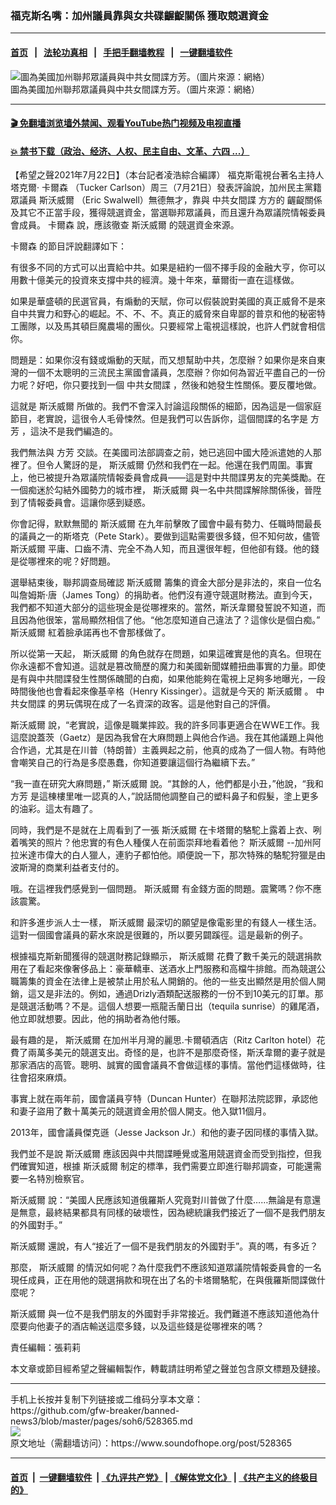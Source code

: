 ### 福克斯名嘴：加州議員靠與女共碟齷齪關係 獲取競選資金
------------------------

#### [首页](https://github.com/gfw-breaker/banned-news3/blob/master/README.md) &nbsp;&nbsp;|&nbsp;&nbsp; [法轮功真相](https://github.com/begood0513/basic/blob/master/README.md)  &nbsp;&nbsp;|&nbsp;&nbsp; [手把手翻墙教程](https://github.com/gfw-breaker/guides/wiki)  &nbsp;&nbsp;|&nbsp;&nbsp; [一键翻墙软件](https://github.com/gfw-breaker/nogfw/blob/master/README.md)  



<div><img alt="圖為美國加州聯邦眾議員與中共女間諜方芳。（圖片來源：網絡）" src="https://img.soundofhope.org/2021-07/7-23-2-1627001269157.jpg"/>
<br/><figcaption class="caption">
 圖為美國加州聯邦眾議員與中共女間諜方芳。（圖片來源：網絡）
</figcaption></div><hr/>

#### [ 🎬  免翻墙浏览墙外禁闻、观看YouTube热门视频及电视直播](https://github.com/gfw-breaker/HelloWorld)

#### [ 💥  禁书下载（政治、经济、人权、民主自由、文革、六四 ...）](https://github.com/gfw-breaker/books/blob/master/README.md)

<div><div class="Content__Wrapper sc-1bvya0-0 grZQxZ">
 <p class="meta-top">
  <span class="meta">
   【希望之聲2021年7月22日】（本台記者凌浩綜合編譯）
  </span>
  福克斯電視台著名主持人塔克爾·
  <ok href="/term/16581?lang=b5">
   卡爾森
  </ok>
  （Tucker Carlson）周三（7月21日）發表評論說，加州民主黨籍眾議員
  <ok href="/term/485252?lang=b5">
   斯沃威爾
  </ok>
  （Eric Swalwell）無德無才，靠與
  <ok href="/term/436579?lang=b5">
   中共女間諜
  </ok>
  方方的
  <ok href="/term/579578?lang=b5">
   齷齪關係
  </ok>
  及其它不正當手段，獲得競選資金，當選聯邦眾議員，而且還升為眾議院情報委員會成員。
  <ok href="/term/16581?lang=b5">
   卡爾森
  </ok>
  說，應該徹查
  <ok href="/term/485252?lang=b5">
   斯沃威爾
  </ok>
  的競選資金來源。
 </p>
 <p>
  <ok href="/term/16581?lang=b5">
   卡爾森
  </ok>
  的節目評說翻譯如下：
 </p>
 <div class="AD_Embed__Wrap-sc-1xslmin-0 igMuqX module desktop">
  <div>
  </div>
 </div>
 <p>
  有很多不同的方式可以出賣給中共。如果是紐約一個不擇手段的金融大亨，你可以用數十億美元的投資來支撐中共的經濟。幾十年來，華爾街一直在這樣做。
 </p>
 <p>
  如果是華盛頓的民選官員，有煽動的天賦，你可以假裝說對美國的真正威脅不是來自中共實力和野心的崛起。不、不、不。真正的威脅來自卑鄙的普京和他的秘密特工團隊，以及馬其頓巨魔農場的團伙。只要經常上電視這樣說，也許人們就會相信你。
 </p>
 <p>
  問題是：如果你沒有錢或煽動的天賦，而又想幫助中共，怎麼辦？如果你是來自東灣的一個不太聰明的三流民主黨國會議員，怎麼辦？你如何為習近平盡自己的一份力呢？好吧，你只要找到一個
  <ok href="/term/436579?lang=b5">
   中共女間諜
  </ok>
  ，然後和她發生性關係。要反覆地做。
 </p>
 <p>
  這就是
  <ok href="/term/485252?lang=b5">
   斯沃威爾
  </ok>
  所做的。我們不會深入討論這段關係的細節，因為這是一個家庭節目，老實說，這很令人毛骨悚然。但是我們可以告訴你，這個間諜的名字是
  <ok href="/term/437143?lang=b5">
   方芳
  </ok>
  ，這決不是我們編造的。
 </p>
 <p>
  我們無法與
  <ok href="/term/437143?lang=b5">
   方芳
  </ok>
  交談。在美國司法部調查之前，她已逃回中國大陸派遣她的人那裡了。但令人驚訝的是，
  <ok href="/term/485252?lang=b5">
   斯沃威爾
  </ok>
  仍然和我們在一起。他還在我們周圍。事實上，他已被提升為眾議院情報委員會成員——這是對中共間諜男友的完美獎勵。在一個痴迷於勾結外國勢力的城市裡，
  <ok href="/term/485252?lang=b5">
   斯沃威爾
  </ok>
  與一名中共間諜解除關係後，晉陞到了情報委員會。這讓你感到疑惑。
 </p>
 <p>
  你會記得，默默無聞的
  <ok href="/term/485252?lang=b5">
   斯沃威爾
  </ok>
  在九年前擊敗了國會中最有勢力、任職時間最長的議員之一的斯塔克（Pete Stark）。要做到這點需要很多錢，但不知何故，儘管
  <ok href="/term/485252?lang=b5">
   斯沃威爾
  </ok>
  平庸、口齒不清、完全不為人知，而且還很年輕，但他卻有錢。他的錢是從哪裡來的呢？好問題。
 </p>
 <p>
  選舉結束後，聯邦調查局確認
  <ok href="/term/485252?lang=b5">
   斯沃威爾
  </ok>
  籌集的資金大部分是非法的，來自一位名叫詹姆斯·唐（James Tong）的捐助者。他們沒有遵守競選財務法。直到今天，我們都不知道大部分的這些現金是從哪裡來的。當然，斯沃韋爾發誓說不知道，而且因為他很笨，當局顯然相信了他。“他怎麼知道自己違法了？這傢伙是個白痴。”
  <ok href="/term/485252?lang=b5">
   斯沃威爾
  </ok>
  紅着臉承諾再也不會那樣做了。
 </p>
 <p>
  所以從第一天起，
  <ok href="/term/485252?lang=b5">
   斯沃威爾
  </ok>
  的角色就存在問題，如果這確實是他的真名。但現在你永遠都不會知道。這就是篡改簡歷的魔力和美國新聞媒體扭曲事實的力量。即使是有與中共間諜發生性關係醜聞的白痴，如果他能夠在電視上足夠多地曝光，一段時間後他也會看起來像基辛格（Henry Kissinger）。這就是今天的
  <ok href="/term/485252?lang=b5">
   斯沃威爾
  </ok>
  。
  <ok href="/term/436579?lang=b5">
   中共女間諜
  </ok>
  的男玩偶現在成了一名資深的政客。這是他對自己的評價。
 </p>
 <p>
  <ok href="/term/485252?lang=b5">
   斯沃威爾
  </ok>
  說，“老實說，這像是職業摔跤。我的許多同事更適合在WWE工作。我這麼說蓋茨（Gaetz）是因為我曾在大麻問題上與他合作過。我在其他議題上與他合作過，尤其是在川普（特朗普）主義興起之前，他真的成為了一個人物。有時他會嘲笑自己的行為是多麼愚蠢，你知道要讓這個行為繼續下去。”
 </p>
 <div class="AD_Embed__Wrap-sc-1xslmin-0 igMuqX module desktop">
  <div>
  </div>
 </div>
 <p>
  “我一直在研究大麻問題，”
  <ok href="/term/485252?lang=b5">
   斯沃威爾
  </ok>
  說。“其餘的人，他們都是小丑，”他說，“我和
  <ok href="/term/437143?lang=b5">
   方芳
  </ok>
  是這棟樓里唯一認真的人，”說話間他調整自己的塑料鼻子和假髮，塗上更多的油彩。這太有趣了。
 </p>
 <p>
  同時，我們是不是就在上周看到了一張
  <ok href="/term/485252?lang=b5">
   斯沃威爾
  </ok>
  在卡塔爾的駱駝上露着上衣、咧着嘴笑的照片？他忠實的有色人種僕人在前面崇拜地看着他？
  <ok href="/term/485252?lang=b5">
   斯沃威爾
  </ok>
  --加州阿拉米達市偉大的白人獵人，連豹子都怕他。順便說一下，那次特殊的駱駝狩獵是由波斯灣的商業利益者支付的。
 </p>
 <p>
  哦。在這裡我們感覺到一個問題。
  <ok href="/term/485252?lang=b5">
   斯沃威爾
  </ok>
  有金錢方面的問題。震驚嗎？你不應該震驚。
 </p>
 <p>
  和許多進步派人士一樣，
  <ok href="/term/485252?lang=b5">
   斯沃威爾
  </ok>
  最深切的願望是像電影里的有錢人一樣生活。這對一個國會議員的薪水來說是很難的，所以要另闢蹊徑。這是最新的例子。
 </p>
 <p>
  根據福克斯新聞獲得的競選財務記錄顯示，
  <ok href="/term/485252?lang=b5">
   斯沃威爾
  </ok>
  花費了數千美元的競選捐款用在了看起來像奢侈品上：豪華轎車、送酒水上門服務和高檔牛排館。而為競選公職籌集的資金在法律上是被禁止用於私人開銷的。他的一些支出顯然是用於個人開銷，這又是非法的。例如，通過Drizly酒類配送服務的一份不到10美元的訂單。那是競選活動嗎？不是。這個人想要一瓶龍舌蘭日出（tequila sunrise）的雞尾酒，他立即就想要。因此，他的捐助者為他付賬。
 </p>
 <p>
  最有趣的是，
  <ok href="/term/485252?lang=b5">
   斯沃威爾
  </ok>
  在加州半月灣的麗思.卡爾頓酒店（Ritz Carlton hotel）花費了兩萬多美元的競選支出。奇怪的是，也許不是那麼奇怪，斯沃韋爾的妻子就是那家酒店的高管。聰明、誠實的國會議員不會做這樣的事情。當他們這樣做時，往往會招來麻煩。
 </p>
 <p>
  事實上就在兩年前，國會議員亨特（Duncan Hunter）在聯邦法院認罪，承認他和妻子盜用了數十萬美元的競選資金用於個人開支。他入獄11個月。
 </p>
 <p>
  2013年，國會議員傑克遜（Jesse Jackson Jr.）和他的妻子因同樣的事情入獄。
 </p>
 <p>
  我們並不是說
  <ok href="/term/485252?lang=b5">
   斯沃威爾
  </ok>
  應該因與中共間諜睡覺或濫用競選資金而受到指控，但我們確實知道，根據
  <ok href="/term/485252?lang=b5">
   斯沃威爾
  </ok>
  制定的標準，我們需要立即進行聯邦調查，可能還需要一名特別檢察官。
 </p>
 <p>
  <ok href="/term/485252?lang=b5">
   斯沃威爾
  </ok>
  說：“美國人民應該知道俄羅斯人究竟對川普做了什麼……無論是有意還是無意，最終結果都具有同樣的破壞性，因為總統讓我們接近了一個不是我們朋友的外國對手。”
 </p>
 <p>
  <ok href="/term/485252?lang=b5">
   斯沃威爾
  </ok>
  還說，有人“接近了一個不是我們朋友的外國對手”。真的嗎，有多近？
 </p>
 <p>
  那麼，
  <ok href="/term/485252?lang=b5">
   斯沃威爾
  </ok>
  的情況如何呢？為什麼我們不應該知道眾議院情報委員會的一名現任成員，正在用他的競選捐款和現在出了名的卡塔爾駱駝，在與俄羅斯間諜做什麼呢？
 </p>
 <p>
  <ok href="/term/485252?lang=b5">
   斯沃威爾
  </ok>
  與一位不是我們朋友的外國對手非常接近。我們難道不應該知道他為什麼要向他妻子的酒店輸送這麼多錢，以及這些錢是從哪裡來的嗎？
 </p>
 <p class="meta-btm">
  責任編輯：張莉莉
 </p>
 <p class="meta-btm">
  本文章或節目經希望之聲編輯製作，轉載請註明希望之聲並包含原文標題及鏈接。
 </p>
</div>
</div>
<hr/>
手机上长按并复制下列链接或二维码分享本文章：<br/>
https://github.com/gfw-breaker/banned-news3/blob/master/pages/soh6/528365.md <br/>
<a href='https://github.com/gfw-breaker/banned-news3/blob/master/pages/soh6/528365.md'><img src='https://github.com/gfw-breaker/banned-news3/blob/master/pages/soh6/528365.md.png'/></a> <br/>
原文地址（需翻墙访问）：https://www.soundofhope.org/post/528365


------------------------
#### [首页](https://github.com/gfw-breaker/banned-news3/blob/master/README.md) &nbsp;|&nbsp; [一键翻墙软件](https://github.com/gfw-breaker/nogfw/blob/master/README.md) &nbsp;| [《九评共产党》](https://github.com/gfw-breaker/9ping.md/blob/master/README.md#九评之一评共产党是什么) | [《解体党文化》](https://github.com/gfw-breaker/jtdwh.md/blob/master/README.md) | [《共产主义的终极目的》](https://github.com/gfw-breaker/gczydzjmd.md/blob/master/README.md)


<img src='http://gfw-breaker.win/banned-news3/pages/soh6/528365.md' width='0px' height='0px'/>